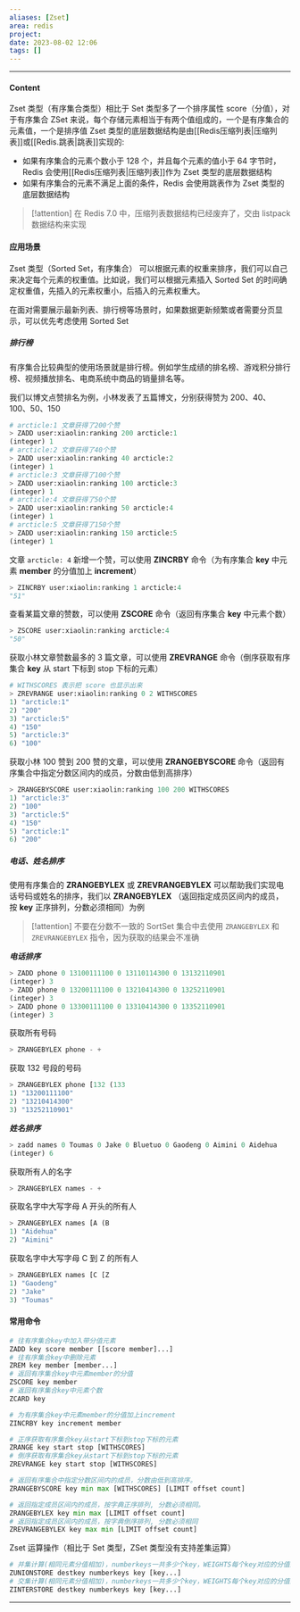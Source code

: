 ```yaml
---
aliases: [Zset]
area: redis
project: 
date: 2023-08-02 12:06
tags: []
---
```

---
#### Content
Zset 类型（有序集合类型）相比于 Set 类型多了一个排序属性 score（分值），对于有序集合 ZSet 来说，每个存储元素相当于有两个值组成的，一个是有序集合的元素值，一个是排序值
Zset 类型的底层数据结构是由[[Redis压缩列表|压缩列表]]或[[Redis.跳表|跳表]]实现的: 
- 如果有序集合的元素个数小于 128 个，并且每个元素的值小于 64 字节时，Redis 会使用[[Redis压缩列表|压缩列表]]作为 Zset 类型的底层数据结构
- 如果有序集合的元素不满足上面的条件，Redis 会使用跳表作为 Zset 类型的底层数据结构

> [!attention] 在 Redis 7.0 中，压缩列表数据结构已经废弃了，交由 listpack 数据结构来实现

#### 应用场景
Zset 类型（Sorted Set，有序集合） 可以根据元素的权重来排序，我们可以自己来决定每个元素的权重值。比如说，我们可以根据元素插入 Sorted Set 的时间确定权重值，先插入的元素权重小，后插入的元素权重大。

在面对需要展示最新列表、排行榜等场景时，如果数据更新频繁或者需要分页显示，可以优先考虑使用 Sorted Set
##### 排行榜
有序集合比较典型的使用场景就是排行榜。例如学生成绩的排名榜、游戏积分排行榜、视频播放排名、电商系统中商品的销量排名等。

我们以博文点赞排名为例，小林发表了五篇博文，分别获得赞为 200、40、100、50、150
```py
# arcticle:1 文章获得了200个赞
> ZADD user:xiaolin:ranking 200 arcticle:1
(integer) 1
# arcticle:2 文章获得了40个赞
> ZADD user:xiaolin:ranking 40 arcticle:2
(integer) 1
# arcticle:3 文章获得了100个赞
> ZADD user:xiaolin:ranking 100 arcticle:3
(integer) 1
# arcticle:4 文章获得了50个赞
> ZADD user:xiaolin:ranking 50 arcticle:4
(integer) 1
# arcticle:5 文章获得了150个赞
> ZADD user:xiaolin:ranking 150 arcticle:5
(integer) 1
```
文章 `arcticle: 4` 新增一个赞，可以使用 **ZINCRBY** 命令（为有序集合 **key** 中元素 **member** 的分值加上 **increment**）
```py
> ZINCRBY user:xiaolin:ranking 1 arcticle:4
"51"
```
查看某篇文章的赞数，可以使用 **ZSCORE** 命令（返回有序集合 **key** 中元素个数）
```py
> ZSCORE user:xiaolin:ranking arcticle:4
"50"
```
获取小林文章赞数最多的 3 篇文章，可以使用 **ZREVRANGE** 命令（倒序获取有序集合 **key** 从 start 下标到 stop 下标的元素）
```py
# WITHSCORES 表示把 score 也显示出来
> ZREVRANGE user:xiaolin:ranking 0 2 WITHSCORES
1) "arcticle:1"
2) "200"
3) "arcticle:5"
4) "150"
5) "arcticle:3"
6) "100"
```
获取小林 100 赞到 200 赞的文章，可以使用 **ZRANGEBYSCORE** 命令（返回有序集合中指定分数区间内的成员，分数由低到高排序）
```py
> ZRANGEBYSCORE user:xiaolin:ranking 100 200 WITHSCORES
1) "arcticle:3"
2) "100"
3) "arcticle:5"
4) "150"
5) "arcticle:1"
6) "200"
```

##### 电话、姓名排序
使用有序集合的 **ZRANGEBYLEX** 或 **ZREVRANGEBYLEX** 可以帮助我们实现电话号码或姓名的排序，我们以 **ZRANGEBYLEX** （返回指定成员区间内的成员，按 **key** 正序排列，分数必须相同）为例

> [!attention] 不要在分数不一致的 SortSet 集合中去使用 `ZRANGEBYLEX` 和 `ZREVRANGEBYLEX` 指令，因为获取的结果会不准确

***电话排序***
```py
> ZADD phone 0 13100111100 0 13110114300 0 13132110901 
(integer) 3
> ZADD phone 0 13200111100 0 13210414300 0 13252110901 
(integer) 3
> ZADD phone 0 13300111100 0 13310414300 0 13352110901 
(integer) 3
```
获取所有号码
```py
> ZRANGEBYLEX phone - +
```
获取 132 号段的号码
```py
> ZRANGEBYLEX phone [132 (133
1) "13200111100"
2) "13210414300"
3) "13252110901"
```
***姓名排序***
```py
> zadd names 0 Toumas 0 Jake 0 Bluetuo 0 Gaodeng 0 Aimini 0 Aidehua 
(integer) 6
```
获取所有人的名字
```py
> ZRANGEBYLEX names - +
```
获取名字中大写字母 A 开头的所有人
```py
> ZRANGEBYLEX names [A (B
1) "Aidehua"
2) "Aimini"
```
获取名字中大写字母 C 到 Z 的所有人
```py
> ZRANGEBYLEX names [C [Z
1) "Gaodeng"
2) "Jake"
3) "Toumas"
```

#### 常用命令
```py
# 往有序集合key中加入带分值元素
ZADD key score member [[score member]...]   
# 往有序集合key中删除元素
ZREM key member [member...]                 
# 返回有序集合key中元素member的分值
ZSCORE key member
# 返回有序集合key中元素个数
ZCARD key 

# 为有序集合key中元素member的分值加上increment
ZINCRBY key increment member 

# 正序获取有序集合key从start下标到stop下标的元素
ZRANGE key start stop [WITHSCORES]
# 倒序获取有序集合key从start下标到stop下标的元素
ZREVRANGE key start stop [WITHSCORES]

# 返回有序集合中指定分数区间内的成员，分数由低到高排序。
ZRANGEBYSCORE key min max [WITHSCORES] [LIMIT offset count]

# 返回指定成员区间内的成员，按字典正序排列, 分数必须相同。
ZRANGEBYLEX key min max [LIMIT offset count]
# 返回指定成员区间内的成员，按字典倒序排列, 分数必须相同
ZREVRANGEBYLEX key max min [LIMIT offset count]
```
Zset 运算操作（相比于 Set 类型，ZSet 类型没有支持差集运算）
```py
# 并集计算(相同元素分值相加)，numberkeys一共多少个key，WEIGHTS每个key对应的分值乘积
ZUNIONSTORE destkey numberkeys key [key...] 
# 交集计算(相同元素分值相加)，numberkeys一共多少个key，WEIGHTS每个key对应的分值乘积
ZINTERSTORE destkey numberkeys key [key...]
```

---
